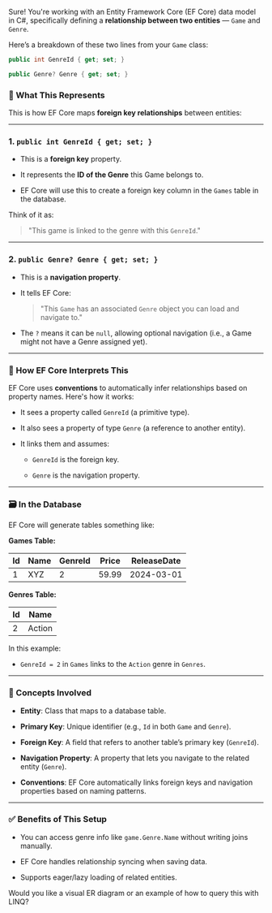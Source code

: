 Sure! You're working with an Entity Framework Core (EF Core) data model in C#, specifically defining a **relationship between two entities** — `Game` and `Genre`.

Here’s a breakdown of these two lines from your `Game` class:

```csharp
public int GenreId { get; set; }

public Genre? Genre { get; set; }
```

### 🔁 What This Represents

This is how EF Core maps **foreign key relationships** between entities:

---

### 1. `public int GenreId { get; set; }`

- This is a **foreign key** property.
    
- It represents the **ID of the Genre** this Game belongs to.
    
- EF Core will use this to create a foreign key column in the `Games` table in the database.
    

Think of it as:

> "This game is linked to the genre with this `GenreId`."

---

### 2. `public Genre? Genre { get; set; }`

- This is a **navigation property**.
    
- It tells EF Core:
    
    > "This `Game` has an associated `Genre` object you can load and navigate to."
    
- The `?` means it can be `null`, allowing optional navigation (i.e., a Game might not have a Genre assigned yet).
    

---

### 🔄 How EF Core Interprets This

EF Core uses **conventions** to automatically infer relationships based on property names. Here's how it works:

- It sees a property called `GenreId` (a primitive type).
    
- It also sees a property of type `Genre` (a reference to another entity).
    
- It links them and assumes:
    
    - `GenreId` is the foreign key.
        
    - `Genre` is the navigation property.
        

---

### 🗃️ In the Database

EF Core will generate tables something like:

**Games Table:**

|Id|Name|GenreId|Price|ReleaseDate|
|---|---|---|---|---|
|1|XYZ|2|59.99|2024-03-01|

**Genres Table:**

|Id|Name|
|---|---|
|2|Action|

In this example:

- `GenreId = 2` in `Games` links to the `Action` genre in `Genres`.
    

---

### 🧠 Concepts Involved

- **Entity**: Class that maps to a database table.
    
- **Primary Key**: Unique identifier (e.g., `Id` in both `Game` and `Genre`).
    
- **Foreign Key**: A field that refers to another table’s primary key (`GenreId`).
    
- **Navigation Property**: A property that lets you navigate to the related entity (`Genre`).
    
- **Conventions**: EF Core automatically links foreign keys and navigation properties based on naming patterns.
    

---

### ✅ Benefits of This Setup

- You can access genre info like `game.Genre.Name` without writing joins manually.
    
- EF Core handles relationship syncing when saving data.
    
- Supports eager/lazy loading of related entities.
    

Would you like a visual ER diagram or an example of how to query this with LINQ?